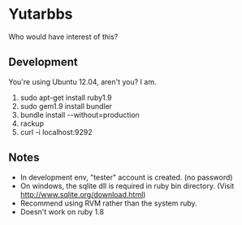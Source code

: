 Yutarbbs
========

Who would have interest of this?


Development
-----------

You're using Ubuntu 12.04, aren't you? I am.

1. sudo apt-get install ruby1.9
2. sudo gem1.9 install bundler
3. bundle install --without=production
4. rackup
5. curl -i localhost:9292


Notes
-----

* In development env, "tester" account is created. (no password)
* On windows, the sqlite dll is required in ruby bin directory.
  (Visit http://www.sqlite.org/download.html)
* Recommend using RVM rather than the system ruby.
* Doesn't work on ruby 1.8

